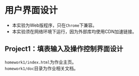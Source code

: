 # 用户界面设计

 - 本实验为Web版程序，只在`Chrome`下兼容。  
 - 本实验须在网络环境下运行，因为外部库均使用CDN加速链接。
 
## Project1：填表输入及操作控制界面设计

`homework1/index.html`为作业主页。     
`homework1/doc`目录为作业相关文档。



